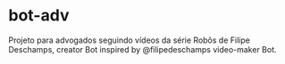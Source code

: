 # bot-adv
Projeto para advogados seguindo vídeos da série Robôs de Filipe Deschamps, creator Bot inspired by @filipedeschamps video-maker Bot.
